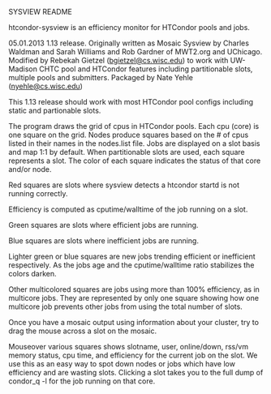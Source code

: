 SYSVIEW README

htcondor-sysview is an efficiency monitor for HTCondor pools and jobs.

05.01.2013 1.13 release.
Originally written as Mosaic Sysview by Charles Waldman and Sarah Williams and Rob Gardner of MWT2.org and UChicago. Modified by Rebekah Gietzel (bgietzel@cs.wisc.edu) to work with UW-Madison CHTC pool and HTCondor features including partitionable slots, multiple pools and submitters.  Packaged by Nate Yehle (nyehle@cs.wisc.edu)

This 1.13 release should work with most HTCondor pool configs including static and partionable slots.

The program draws the grid of cpus in HTCondor pools.  Each cpu (core) is one square on the grid.  Nodes produce squares based on the # of cpus listed in their names in the nodes.list file.  Jobs are displayed on a slot basis and map 1:1 by default.  When partitionable slots are used, each square represents a slot.  The color of each square indicates the status of that core and/or node.

Red squares are slots where sysview detects a htcondor startd is not running correctly.

Efficiency is computed as cputime/walltime of the job running on a slot.

Green squares are slots where efficient jobs are running.

Blue squares are slots where inefficient jobs are running.

Lighter green or blue squares are new jobs trending efficient or inefficient respectively.  As the jobs age and the cputime/walltime ratio stabilizes the colors darken.

Other multicolored squares are jobs using more than 100% efficiency, as in multicore jobs.  They are represented by only one square showing how one multicore job prevents other jobs from using the total number of slots.

Once you have a mosaic output using information about your cluster, try to drag the mouse across a slot on the mosaic.

Mouseover various squares shows slotname, user, online/down, rss/vm memory status, cpu time, and efficiency for the current job on the slot.  We use this as an easy way to spot down nodes or jobs which have low efficiency and are wasting slots.  Clicking a slot takes you to the full dump of condor_q -l for the job running on that core. 

